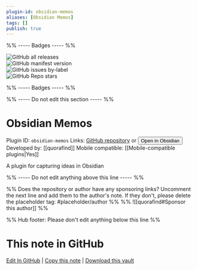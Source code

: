 ```yaml
---
plugin-id: obsidian-memos
aliases: [Obsidian Memos]
tags: []
publish: true
---
```


%% ----- Badges ----- %%

![GitHub all releases](https://img.shields.io/github/downloads/quorafind/obsidian-memos/total?color=573E7A&logo=github&style=for-the-badge)  
![GitHub manifest version](https://img.shields.io/github/manifest-json/v/quorafind/obsidian-memos?color=573E7A&logo=github&style=for-the-badge)  
![GitHub issues by-label](https://img.shields.io/github/issues/quorafind/obsidian-memos/help%20wanted?color=573E7A&logo=github&style=for-the-badge)  
![GitHub Repo stars](https://img.shields.io/github/stars/quorafind/obsidian-memos?color=573E7A&logo=github&style=for-the-badge)

%% ----- Badges ----- %%

%% ----- Do not edit this section ----- %%

# Obsidian Memos

Plugin ID: `obsidian-memos`
Links: [GitHub repository](https://github.com/quorafind/obsidian-memos) or [<button id=HH>Open in Obsidian</button>](obsidian://show-plugin?id=obsidian-memos)
Developed by: [[quorafind]]
Mobile compatible: [[Mobile-compatible plugins|Yes]]

A plugin for capturing ideas in Obsidian

%% ----- Do not edit anything above this line ----- %%

%% Does the repository or author have any sponsoring links? Uncomment the next line and add them to the author's note. If they don't, please delete the placeholder tag: #placeholder/author %%
%% ![[quorafind#Sponsor this author]] %%

%% Hub footer: Please don't edit anything below this line %%

# This note in GitHub

<span class="git-footer">[Edit In GitHub](https://github.dev/obsidian-community/obsidian-hub/blob/main/02%20-%20Community%20Expansions/02.05%20All%20Community%20Expansions/Plugins/obsidian-memos.md "git-hub-edit-note") | [Copy this note](https://raw.githubusercontent.com/obsidian-community/obsidian-hub/main/02%20-%20Community%20Expansions/02.05%20All%20Community%20Expansions/Plugins/obsidian-memos.md "git-hub-copy-note") | [Download this vault](https://github.com/obsidian-community/obsidian-hub/archive/refs/heads/main.zip "git-hub-download-vault") </span>
